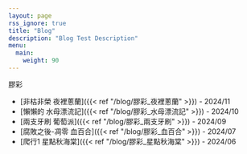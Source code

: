 ```yaml
---
layout: page
rss_ignore: true
title: "Blog"
description: "Blog Test Description"
menu:
  main:
    weight: 90
---
```

膠彩
* [非枯非榮 夜裡蔥蘭]({{< ref "/blog/膠彩_夜裡蔥蘭" >}}) - 2024/11
* [懶懶的 水母漂流記]({{< ref "/blog/膠彩_水母漂流記" >}}) - 2024/10
* [兩支牙刷 葡萄派]({{< ref "/blog/膠彩_兩支牙刷" >}}) - 2024/09
* [腐敗之後-凋零 血百合]({{< ref "/blog/膠彩_血百合" >}}) - 2024/07
* [爬行1 星點秋海棠]({{< ref "/blog/膠彩_星點秋海棠" >}}) - 2024/06
